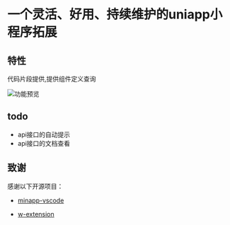 # 一个灵活、好用、持续维护的uniapp小程序拓展

## 特性

代码片段提供,提供组件定义查询

![功能预览](https://github.com/EvStorM/uniapp-vscode/blob/master/resources/images/demo.gif?raw=true)

## todo

- api接口的自动提示
- api接口的文档查看

## 致谢

感谢以下开源项目：

- [minapp-vscode](https://github.com/wx-minapp/minapp-vscode)

- [w-extension](https://github.com/masterZSH/w-extension)
